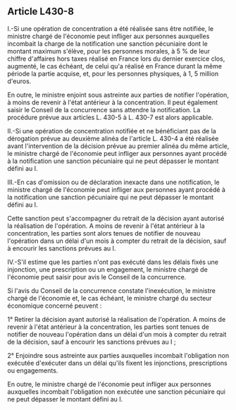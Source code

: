 Article L430-8
----
I.-Si une opération de concentration a été réalisée sans être notifiée, le
ministre chargé de l'économie peut infliger aux personnes auxquelles incombait
la charge de la notification une sanction pécuniaire dont le montant maximum
s'élève, pour les personnes morales, à 5 % de leur chiffre d'affaires hors taxes
réalisé en France lors du dernier exercice clos, augmenté, le cas échéant, de
celui qu'a réalisé en France durant la même période la partie acquise, et, pour
les personnes physiques, à 1, 5 million d'euros.

En outre, le ministre enjoint sous astreinte aux parties de notifier
l'opération, à moins de revenir à l'état antérieur à la concentration. Il peut
également saisir le Conseil de la concurrence sans attendre la notification. La
procédure prévue aux articles L. 430-5 à L. 430-7 est alors applicable.

II.-Si une opération de concentration notifiée et ne bénéficiant pas de la
dérogation prévue au deuxième alinéa de l'article L. 430-4 a été réalisée avant
l'intervention de la décision prévue au premier alinéa du même article, le
ministre chargé de l'économie peut infliger aux personnes ayant procédé à la
notification une sanction pécuniaire qui ne peut dépasser le montant défini au
I.

III.-En cas d'omission ou de déclaration inexacte dans une notification, le
ministre chargé de l'économie peut infliger aux personnes ayant procédé à la
notification une sanction pécuniaire qui ne peut dépasser le montant défini au
I.

Cette sanction peut s'accompagner du retrait de la décision ayant autorisé la
réalisation de l'opération. A moins de revenir à l'état antérieur à la
concentration, les parties sont alors tenues de notifier de nouveau l'opération
dans un délai d'un mois à compter du retrait de la décision, sauf à encourir les
sanctions prévues au I.

IV.-S'il estime que les parties n'ont pas exécuté dans les délais fixés une
injonction, une prescription ou un engagement, le ministre chargé de l'économie
peut saisir pour avis le Conseil de la concurrence.

Si l'avis du Conseil de la concurrence constate l'inexécution, le ministre
chargé de l'économie et, le cas échéant, le ministre chargé du secteur
économique concerné peuvent :

1° Retirer la décision ayant autorisé la réalisation de l'opération. A moins de
revenir à l'état antérieur à la concentration, les parties sont tenues de
notifier de nouveau l'opération dans un délai d'un mois à compter du retrait de
la décision, sauf à encourir les sanctions prévues au I ;

2° Enjoindre sous astreinte aux parties auxquelles incombait l'obligation non
exécutée d'exécuter dans un délai qu'ils fixent les injonctions, prescriptions
ou engagements.

En outre, le ministre chargé de l'économie peut infliger aux personnes
auxquelles incombait l'obligation non exécutée une sanction pécuniaire qui ne
peut dépasser le montant défini au I.
